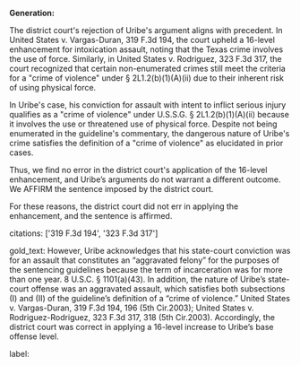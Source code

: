**Generation:**

The district court's rejection of Uribe's argument aligns with precedent. In United States v. Vargas-Duran, 319 F.3d 194, the court upheld a 16-level enhancement for intoxication assault, noting that the Texas crime involves the use of force. Similarly, in United States v. Rodriguez, 323 F.3d 317, the court recognized that certain non-enumerated crimes still meet the criteria for a "crime of violence" under § 2L1.2(b)(1)(A)(ii) due to their inherent risk of using physical force.

In Uribe's case, his conviction for assault with intent to inflict serious injury qualifies as a "crime of violence" under U.S.S.G. § 2L1.2(b)(1)(A)(ii) because it involves the use or threatened use of physical force. Despite not being enumerated in the guideline's commentary, the dangerous nature of Uribe's crime satisfies the definition of a "crime of violence" as elucidated in prior cases.

Thus, we find no error in the district court's application of the 16-level enhancement, and Uribe’s arguments do not warrant a different outcome. We AFFIRM the sentence imposed by the district court.

For these reasons, the district court did not err in applying the enhancement, and the sentence is affirmed.

citations: ['319 F.3d 194', '323 F.3d 317']

gold_text: However, Uribe acknowledges that his state-court conviction was for an assault that constitutes an “aggravated felony” for the purposes of the sentencing guidelines because the term of incarceration was for more than one year. 8 U.S.C. § 1101(a)(43). In addition, the nature of Uribe’s state-court offense was an aggravated assault, which satisfies both subsections (I) and (II) of the guideline’s definition of a “crime of violence.” United States v. Vargas-Duran, 319 F.3d 194, 196 (5th Cir.2003); United States v. Rodriguez-Rodriguez, 323 F.3d 317, 318 (5th Cir.2003). Accordingly, the district court was correct in applying a 16-level increase to Uribe’s base offense level.

label: 